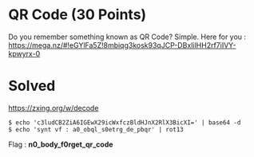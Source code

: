 # QR Code (30 Points)
Do you remember something known as QR Code? Simple. Here for you : <br /> https://mega.nz/#!eGYlFa5Z!8mbiqg3kosk93qJCP-DBxIilHH2rf7iIVY-kpwyrx-0
# Solved
https://zxing.org/w/decode
```
$ echo 'c3ludCB2ZiA6IGEwX29icWxfczBldHJnX2RlX3BicXI=' | base64 -d
$ echo 'synt vf : a0_obql_s0etrg_de_pbqr' | rot13
```
Flag : <b>n0_body_f0rget_qr_code</b>
